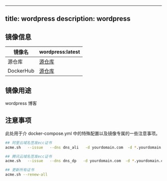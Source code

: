 <!-- images information template  -->
---
title: wordpress
description: wordpress
---

## 镜像信息

| 镜像名    | wordpress:latest      |
| --------- | ---------------------------- |
| 源仓库    | [源仓库](https://github.com) |
| DockerHub | [源仓库](https://dockerhub.com) |

## 镜像用途

wordpress 博客

## 注意事项

此处用于介 docker-compose.yml 中的特殊配置以及镜像专属的一些注意事项。

```bash
## 阿里云域名签发ecc证书
acme.sh   --issue   --dns dns_ali   -d yourdomain.com  -d *.yourdomain.com  --dnssleep 3  --keylength ec-256
```

```bash
## 腾讯云域名签发ecc证书
acme.sh   --issue   --dns dns_dp   -d yourdomain.com  -d *.yourdomain.com  --dnssleep 300
```

```bash
## 更新所有证书
acme.sh --renew-all
```
